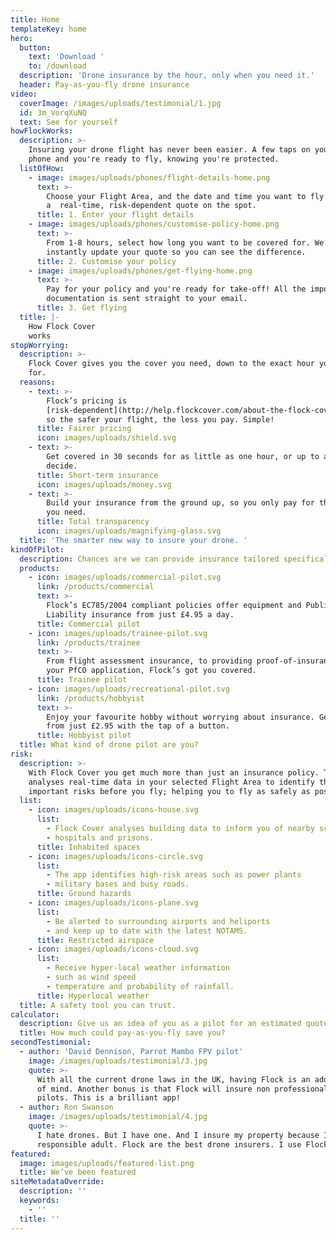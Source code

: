 ```yaml
---
title: Home
templateKey: home
hero:
  button:
    text: 'Download '
    to: /download
  description: 'Drone insurance by the hour, only when you need it.'
  header: Pay-as-you-fly drone insurance
video:
  coverImage: /images/uploads/testimonial/1.jpg
  id: 3m_VorqXuNQ
  text: See for yourself
howFlockWorks:
  description: >-
    Insuring your drone flight has never been easier. A few taps on your mobile
    phone and you're ready to fly, knowing you're protected.
  listOfHow:
    - image: images/uploads/phones/flight-details-home.png
      text: >-
        Choose your Flight Area, and the date and time you want to fly. Receive
        a  real-time, risk-dependent quote on the spot.
      title: 1. Enter your flight details
    - image: images/uploads/phones/customise-policy-home.png
      text: >-
        From 1-8 hours, select how long you want to be covered for. We’ll
        instantly update your quote so you can see the difference.
      title: 2. Customise your policy
    - image: images/uploads/phones/get-flying-home.png
      text: >-
        Pay for your policy and you're ready for take-off! All the important
        documentation is sent straight to your email.
      title: 3. Get flying
  title: |-
    How Flock Cover
    works
stopWorrying:
  description: >-
    Flock Cover gives you the cover you need, down to the exact hour you need it
    for.
  reasons:
    - text: >-
        Flock’s pricing is
        [risk-dependent](http://help.flockcover.com/about-the-flock-cover-app/how-does-flock-determine-my-policy-price);
        so the safer your flight, the less you pay. Simple!
      title: Fairer pricing
      icon: images/uploads/shield.svg
    - text: >-
        Get covered in 30 seconds for as little as one hour, or up to a day. You
        decide.
      title: Short-term insurance
      icon: images/uploads/money.svg
    - text: >-
        Build your insurance from the ground up, so you only pay for the cover
        you need.
      title: Total transparency
      icon: images/uploads/magnifying-glass.svg
  title: 'The smarter new way to insure your drone. '
kindOfPilot:
  description: Chances are we can provide insurance tailored specifically to you.
  products:
    - icon: images/uploads/commercial-pilot.svg
      link: /products/commercial
      text: >-
        Flock’s EC785/2004 compliant policies offer equipment and Public
        Liability insurance from just £4.95 a day.
      title: Commercial pilot
    - icon: images/uploads/trainee-pilot.svg
      link: /products/trainee
      text: >-
        From flight assessment insurance, to providing proof-of-insurance for
        your PfCO application, Flock’s got you covered.
      title: Trainee pilot
    - icon: images/uploads/recreational-pilot.svg
      link: /products/hobbyist
      text: >-
        Enjoy your favourite hobby without worrying about insurance. Get covered
        from just £2.95 with the tap of a button.
      title: Hobbyist pilot
  title: What kind of drone pilot are you?
risk:
  description: >-
    With Flock Cover you get much more than just an insurance policy. The app
    analyses real-time data in your selected Flight Area to identify the
    important risks before you fly; helping you to fly as safely as possible.
  list:
    - icon: images/uploads/icons-house.svg
      list:
        - Flock Cover analyses building data to inform you of nearby schools
        - hospitals and prisons.
      title: Inhabited spaces
    - icon: images/uploads/icons-circle.svg
      list:
        - The app identifies high-risk areas such as power plants
        - military bases and busy roads.
      title: Ground hazards
    - icon: images/uploads/icons-plane.svg
      list:
        - Be alerted to surrounding airports and heliports
        - and keep up to date with the latest NOTAMS.
      title: Restricted airspace
    - icon: images/uploads/icons-cloud.svg
      list:
        - Receive hyper-local weather information
        - such as wind speed
        - temperature and probability of rainfall.
      title: Hyperlocal weather
  title: A safety tool you can trust.
calculator:
  description: Give us an idea of you as a pilot for an estimated quote.
  title: How much could pay-as-you-fly save you?
secondTestimonial:
  - author: 'David Dennison, Parrot Mambo FPV pilot'
    image: /images/uploads/testimonial/3.jpg
    quote: >-
      With all the current drone laws in the UK, having Flock is an added peace
      of mind. Another bonus is that Flock will insure non professional drone
      pilots. This is a brilliant app!
  - author: Ron Swanson
    image: /images/uploads/testimonial/4.jpg
    quote: >-
      I hate drones. But I have one. And I insure my property because I'm a
      responsible adult. Flock are the best drone insurers. I use Flock.
featured:
  image: images/uploads/featured-list.png
  title: We’ve been featured
siteMetadataOverride:
  description: ''
  keywords:
    - ''
  title: ''
---
```

